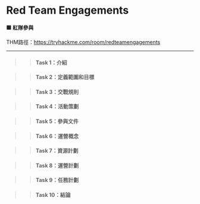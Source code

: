 # Red Team Engagements

**🟥 紅隊參與**

THM路徑：https://tryhackme.com/room/redteamengagements

---

>> #### Task 1：介紹

>> #### Task 2：定義範圍和目標

>> #### Task 3：交戰規則

>> #### Task 4：活動策劃

>> #### Task 5：參與文件

>> #### Task 6：運營概念

>> #### Task 7：資源計劃

>> #### Task 8：運營計劃

>> #### Task 9：任務計劃

>> #### Task 10：結論